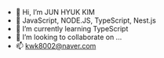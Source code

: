 - 👋 Hi, I’m JUN HYUK KIM
- 👀 JavaScript, NODE.JS, TypeScript, Nest.js
- 🌱 I’m currently learning TypeScript 
- 💞️ I’m looking to collaborate on ...
- 📫 kwk8002@naver.com

<!---
junhyuk20/junhyuk20 is a ✨ special ✨ repository because its `README.md` (this file) appears on your GitHub profile.
You can click the Preview link to take a look at your changes.
--->
